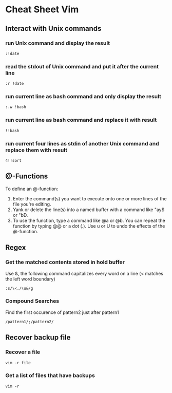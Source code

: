# Cheat Sheet Vim

## Interact with Unix commands
### run Unix command and display the result
```
:!date
```
### read the stdout of Unix command and put it after the current line
```
:r !date
```
### run current line as bash command and only display the result
```
:.w !bash
```
### run current line as bash command and replace it with result
```
!!bash
```
### run current four lines as stdin of another Unix command and replace them with result
```
4!!sort
```

## @-Functions
To define an @-function:
1. Enter the command(s) you want to execute onto one or more lines of the file you're editing.
2. Yank or delete the line(s) into a named buffer with a command like "ay$ or "bD.
3. To use the function, type a command like @a or @b. You can repeat the function by typing @@ or a dot (.). Use u or U to undo the effects of the @-function.


## Regex
### Get the matched contents stored in hold buffer
Use &, the following command capitalizes every word on a line (\< matches the left word boundary)
```
:s/\<./\u&/g
```
### Compound Searches
Find the first occurence of pattern2 just after pattern1
```
/pattern1/;/pattern2/
```


## Recover backup file
### Recover a file
```
vim -r file
```
### Get a list of files that have backups
```
vim -r
```
